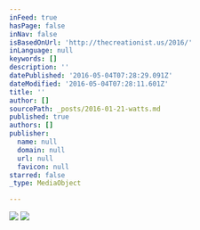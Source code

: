 ```yaml
---
inFeed: true
hasPage: false
inNav: false
isBasedOnUrl: 'http://thecreationist.us/2016/'
inLanguage: null
keywords: []
description: ''
datePublished: '2016-05-04T07:28:29.091Z'
dateModified: '2016-05-04T07:28:11.601Z'
title: ''
author: []
sourcePath: _posts/2016-01-21-watts.md
published: true
authors: []
publisher:
  name: null
  domain: null
  url: null
  favicon: null
starred: false
_type: MediaObject

---
```

![](https://the-grid-user-content.s3-us-west-2.amazonaws.com/62de81f1-f001-4e85-b524-61a7921a3656.jpg)
![](https://the-grid-user-content.s3-us-west-2.amazonaws.com/da6acf65-893e-42b9-9fd2-700b635281d2.jpg)